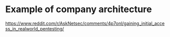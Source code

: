 # Example of company architecture

https://www.reddit.com/r/AskNetsec/comments/4p7onl/gaining_initial_access_in_realworld_pentesting/